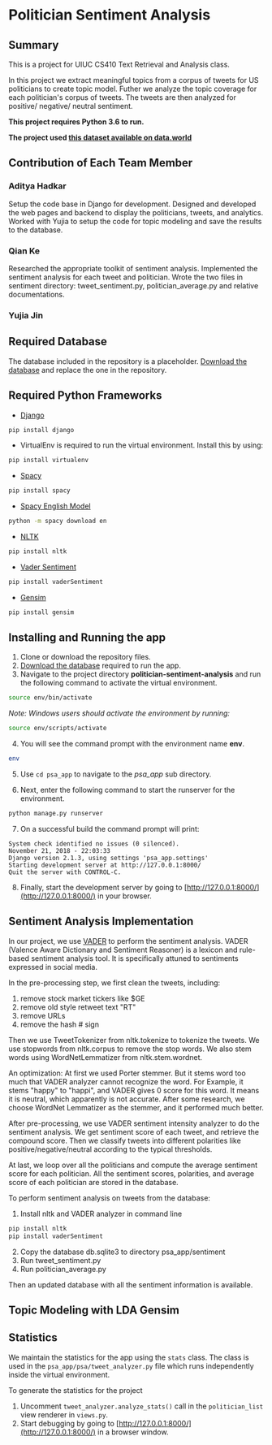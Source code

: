 # Politician Sentiment Analysis

## Summary

This is a project for UIUC CS410 Text Retrieval and Analysis class.

In this project we extract meaningful topics from a corpus of tweets for US politicians to create topic model. Futher we analyze the topic coverage for each politician's corpus of tweets. The tweets are then analyzed for positive/ negative/ neutral sentiment.

**This project requires Python 3.6 to run.**

**The project used [this dataset available on data.world](https://data.world/bkey/politician-tweets)**


## Contribution of Each Team Member


### Aditya Hadkar
Setup the code base in Django for development. Designed and developed the web pages and backend to display the politicians, tweets, and analytics. Worked with Yujia to setup the code for topic modeling and save the results to the database.


### Qian Ke 
Researched the appropriate toolkit of sentiment analysis. Implemented the sentiment analysis for each tweet and politician. Wrote the two files in sentiment directory: tweet_sentiment.py, politician_average.py and relative documentations.


### Yujia Jin



## Required Database
The database included in the repository is a placeholder. [Download the database](https://drive.google.com/file/d/1du9vzxirOis5uVF-34k4JcQneT8NgYrr/view?usp=sharing) and replace the one in the repository.


## Required Python Frameworks

* [Django](https://www.djangoproject.com/)
```bash
pip install django
```

* VirtualEnv is required to run the virtual environment. Install this by using:
```bash
pip install virtualenv
```

* [Spacy](https://spacy.io/)
```bash
pip install spacy
```

* [Spacy English Model](https://spacy.io/usage/models)
```bash
python -m spacy download en
```

* [NLTK](https://www.nltk.org/index.html)
```bash
pip install nltk
```

* [Vader Sentiment](https://github.com/cjhutto/vaderSentiment)
```bash
pip install vaderSentiment
```

* [Gensim](https://radimrehurek.com/gensim/install.html)
```bash
pip install gensim
```


## Installing and Running the app

1. Clone or download the repository files.
2. [Download the database](https://drive.google.com/file/d/1du9vzxirOis5uVF-34k4JcQneT8NgYrr/view?usp=sharing) required to run the app.
3. Navigate to the project directory **politician-sentiment-analysis** and run the following command to activate the virtual environment.

```bash
source env/bin/activate
```

*Note: Windows users should activate the environment by running:*
```bash
source env/scripts/activate
```

4. You will see the command prompt with the environment name **env**.

```bash
env
```

5. Use ```cd psa_app``` to navigate to the *psa_app* sub directory.

6. Next, enter the following command to start the runserver for the environment.

```bash
python manage.py runserver
```

7. On a successful build the command prompt will print:

```
System check identified no issues (0 silenced).
November 21, 2018 - 22:03:33
Django version 2.1.3, using settings 'psa_app.settings'
Starting development server at http://127.0.0.1:8000/
Quit the server with CONTROL-C.
```
8. Finally, start the development server by going to [http://127.0.0.1:8000/](http://127.0.0.1:8000/) in your browser.


## Sentiment Analysis Implementation

In our project, we use [VADER](https://github.com/cjhutto/vaderSentiment) to perform the sentiment analysis. VADER (Valence Aware Dictionary and Sentiment Reasoner) is a lexicon and rule-based sentiment analysis tool. It is specifically attuned to sentiments expressed in social media.

In the pre-processing step, we first clean the tweets, including:

1. remove stock market tickers like $GE
2. remove old style retweet text "RT"
3. remove URLs
4. remove the hash # sign

Then we use TweetTokenizer from nltk.tokenize to tokenize the tweets.
We use stopwords from nltk.corpus to remove the stop words.
We also stem words using WordNetLemmatizer from nltk.stem.wordnet.

An optimization: At first we used Porter stemmer. But it stems word too much that VADER analyzer cannot recognize the word. For Example, it stems "happy" to "happi", and VADER gives 0 score for this word. It means it is neutral, which apparently is not accurate. After some research, we choose WordNet Lemmatizer as the stemmer, and it performed much better.

After pre-processing, we use VADER sentiment intensity analyzer to do the sentiment analysis. We get sentiment score of each tweet, and retrieve the compound score. Then we classify tweets into different polarities like positive/negative/neutral according to the typical thresholds.

At last, we loop over all the politicians and compute the average sentiment score for each politician. 
All the sentiment scores, polarities, and average score of each politician are stored in the database.



To perform sentiment analysis on tweets from the database:

1. Install nltk and VADER analyzer in command line

```bash
pip install nltk
pip install vaderSentiment
```

2. Copy the database db.sqlite3 to directory psa_app/sentiment
3. Run tweet_sentiment.py
4. Run politician_average.py

Then an updated database with all the sentiment information is available.

## Topic Modeling with LDA Gensim

## Statistics

We maintain the statistics for the app using the ```stats``` class. The class is used in the ```psa_app/psa/tweet_analyzer.py``` file which runs independently inside the virtual environment.

To generate the statistics for the project 

1. Uncomment ```tweet_analyzer.analyze_stats()``` call in the ```politician_list``` view renderer in ```views.py```.
2. Start debugging by going to [http://127.0.0.1:8000/](http://127.0.0.1:8000/) in a browser window.
